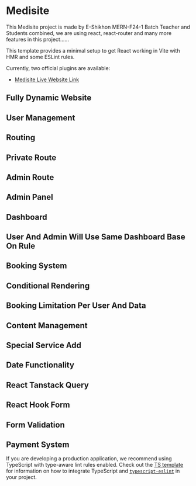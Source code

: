 # Medisite

This Medisite project is made by E-Shikhon MERN-F24-1 Batch Teacher and Students combined, we are using react, react-router and many more features in this project......

This template provides a minimal setup to get React working in Vite with HMR and some ESLint rules.

Currently, two official plugins are available:

- [Medisite Live Website Link]()

## Fully Dynamic Website

## User Management

## Routing

## Private Route

## Admin Route

## Admin Panel

## Dashboard

## User And Admin Will Use Same Dashboard Base On Rule

## Booking System

## Conditional Rendering

## Booking Limitation Per User And Data

## Content Management

## Special Service Add

## Date Functionality

## React Tanstack Query 

## React Hook Form

## Form Validation

## Payment System



If you are developing a production application, we recommend using TypeScript with type-aware lint rules enabled. Check out the [TS template](https://github.com/vitejs/vite/tree/main/packages/create-vite/template-react-ts) for information on how to integrate TypeScript and [`typescript-eslint`](https://typescript-eslint.io) in your project.
